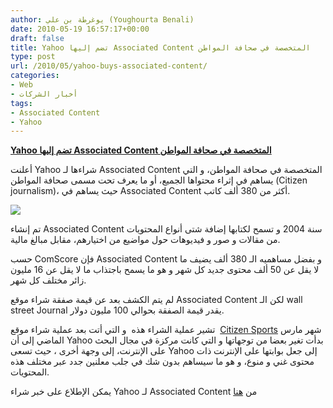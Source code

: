 ```yaml
---
author: يوغرطة بن علي (Youghourta Benali)
date: 2010-05-19 16:57:17+00:00
draft: false
title: Yahoo تضم إليها Associated Content المتخصصة في صحافة المواطن
type: post
url: /2010/05/yahoo-buys-associated-content/
categories:
- Web
- أخبار الشركات
tags:
- Associated Content
- Yahoo
---
```


[**Yahoo تضم إليها Associated Content المتخصصة في صحافة المواطن**](http://www.it-scoop.com/2010/05/Yahoo-Buys-Associated-Content)


أعلنت Yahoo شراءها لـ Associated Content المتخصصة في صحافة المواطن، و التي يساهم في إثراء محتواها الجميع، أو ما يعرف تحت مسمى صحافة المواطن (Citizen journalism)، حيث يساهم في Associated Content أكثر من 380 ألف كاتب.

[![](http://www.it-scoop.com/wp-content/uploads/2010/05/associatedcontent_com-logo.jpg)
](http://www.it-scoop.com/2010/05/Yahoo-Buys-Associated-Content)

تم إنشاء Associated Content سنة 2004 و تسمح لكتابها إضافة شتى أنواع المحتويات من مقالات و صور و فيديوهات حول مواضيع من اختيارهم، مقابل مبالغ مالية.

حسب ComScore فإن Associated Content و بفضل مساهميه الـ 380 ألف يضيف ما لا يقل عن 50 ألف محتوى جديد كل شهر و هو ما يسمح باجتذاب ما لا يقل عن 16 مليون زائر مختلف كل شهر.

لم يتم الكشف بعد عن قيمة صفقة شراء موقع Associated Content لكن الـ wall street Journal يقدر قيمة الصفقة بحوالي 100 مليون دولار.

تشير عملية الشراء هذه  و التي أتت بعد عملية شراء موقع  [Citizen Sports](../../../../../2010/03/yahoo-%D8%AA%D8%B4%D8%AA%D8%B1%D9%8A-citizen-sports-%D9%88-%D8%AA%D8%B9%D8%B2%D8%B2-%D9%85%D9%83%D8%A7%D9%86%D8%AA%D9%87%D8%A7-%D9%81%D9%8A-%D8%B9%D8%A7%D9%84%D9%85%D9%8A-%D8%A7%D9%84%D8%B4%D8%A8/) شهر مارس الماضي إلى أن Yahoo بدأت تغير بعضا من توجهاتها و التي كانت مركزة في مجال البحث على الإنترنت، إلى وجهة أخرى ، حيث تسعى Yahoo إلى جعل بوابتها على الإنترنت ذات محتوى غني و منوع، و هو ما سيساهم بدون شك في جلب معلنين جدد عبر مختلف هذه المحتويات.

يمكن الإطلاع على خبر شراء Yahoo لـ Associated Content من [هنا](http://i.acdn.us/siteimg/yahoo_press_release.html)
